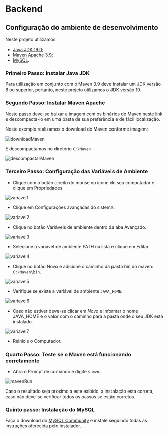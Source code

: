 # Backend

## Configuração do ambiente de desenvolvimento

Neste projeto utilizamos 
- [Java JDK 19.0](https://www.oracle.com/java/technologies/downloads/#jdk19-windows);
- [Maven Apache 3.9](https://maven.apache.org/download.cgi);
- [MySQL](https://dev.mysql.com/downloads/mysql/).

### Primeiro Passo: Instalar Java JDK

Para utilização em conjunto com o Maven 3.9 deve instalar um JDK versão 8 ou superior, portanto, neste projeto utilizamos o JDK versão 19.

### Segundo Passo: Instalar Maven Apache

Neste passo deve-se baixar a imagem com os binários do Maven [neste link](https://maven.apache.org/download.cgi) e descompacta-lo em uma pasta de sua preferência e de fácil localização.

Neste exemplo realizamos o download do Maven conforme imagem:

![downloadMaven](https://user-images.githubusercontent.com/90393104/224877632-20bb6ea3-d165-4ac0-9459-32c93690cbf0.jpg)

E descompactamos no diretório `C:\Maven`

![descompactarMaven](https://user-images.githubusercontent.com/90393104/224877665-a31100a5-e2e7-459b-9127-7ae5ef9c79d1.jpg)

### Terceiro Passo: Configuração das Variáveis de Ambiente

- Clique com o botão direito do mouse no ícone do seu computador e clique em Propriedades.

![variavel1](https://user-images.githubusercontent.com/90393104/224878693-346b641a-d16d-438a-94f6-0b5329e7e6ee.jpg)

- Clique em Configurações avançadas do sistema.

![variavel2](https://user-images.githubusercontent.com/90393104/224879247-b3b88332-0b4c-406c-9b30-73c6cd817d4e.jpg)

- Clique no botão Variáveis de ambiente dentro da aba Avançado.

![variavel3](https://user-images.githubusercontent.com/90393104/224879505-9d15bea5-58c1-49eb-9c76-1493df2d6d28.jpg)

- Selecione a variável de ambiente PATH na lista e clique em Editar.

![variavel4](https://user-images.githubusercontent.com/90393104/224879876-e838014a-ae89-48f6-b8da-8f3f225e3d9c.jpg)

- Clique no botão Novo e adicione o caminho da pasta bin do maven: `C:\Maven\bin`.

![variavel5](https://user-images.githubusercontent.com/90393104/224880203-fe0a0d7a-891f-4d69-b9ef-11324faf93e7.jpg)

- Verifique se existe a variável de ambiente `JAVA_HOME`.

![variavel6](https://user-images.githubusercontent.com/90393104/224880555-6f681819-8106-46c1-a5b6-e1abd62f86bd.jpg)

- Caso não estiver deve-se clicar em *Novo* e informar o nome JAVA_HOME e o valor com o caminho para a pasta onde o seu JDK está instalado.

![variavel7](https://user-images.githubusercontent.com/90393104/224881360-94e43edb-ecd4-4518-a814-d80f07464262.jpg)

- Reinicie o Computador.

### Quarto Passo: Teste se o Maven está funcionando corretamente

- Abra o Prompt de comando e digite `$ mvn`.
  
![mavenRun](https://user-images.githubusercontent.com/90393104/224882442-2b6f32f8-3d8f-44aa-96f4-780bbaa991f5.jpg)

Caso o resultado seja proximo a este exibido, a instalação esta correta, caso não deve-se verificar todos os passos se estão corretos.

### Quinto passo: Instalação do MySQL

Faça o download do [MySQL Community](https://dev.mysql.com/downloads/mysql/) e instale seguindo todas as instruções oferecida pelo instalador.

